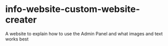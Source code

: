 # info-website-custom-website-creater
 A website to explain how to use the Admin Panel and what images and text works best
